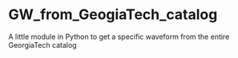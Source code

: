 # GW_from_GeogiaTech_catalog
A little module in Python to get a specific waveform from the entire GeorgiaTech catalog

